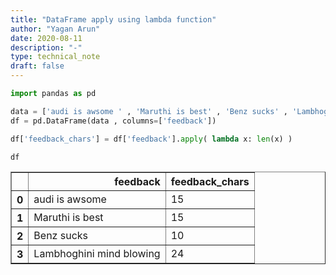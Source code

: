 ```yaml
---
title: "DataFrame apply using lambda function"
author: "Yagan Arun"
date: 2020-08-11
description: "-"
type: technical_note
draft: false
---
```


```python
import pandas as pd
```


```python
data = ['audi is awsome ' , 'Maruthi is best' , 'Benz sucks' , 'Lambhoghini mind blowing'] 
df = pd.DataFrame(data , columns=['feedback'])
```


```python
df['feedback_chars'] = df['feedback'].apply( lambda x: len(x) )  
```


```python
df
```




<div>
<style scoped>
    .dataframe tbody tr th:only-of-type {
        vertical-align: middle;
    }

    .dataframe tbody tr th {
        vertical-align: top;
    }

    .dataframe thead th {
        text-align: right;
    }
</style>
<table border="1" class="dataframe">
  <thead>
    <tr style="text-align: right;">
      <th></th>
      <th>feedback</th>
      <th>feedback_chars</th>
    </tr>
  </thead>
  <tbody>
    <tr>
      <th>0</th>
      <td>audi is awsome</td>
      <td>15</td>
    </tr>
    <tr>
      <th>1</th>
      <td>Maruthi is best</td>
      <td>15</td>
    </tr>
    <tr>
      <th>2</th>
      <td>Benz sucks</td>
      <td>10</td>
    </tr>
    <tr>
      <th>3</th>
      <td>Lambhoghini mind blowing</td>
      <td>24</td>
    </tr>
  </tbody>
</table>
</div>




```python

```
